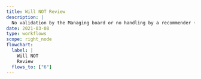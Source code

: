 ```yaml
---
title: Will NOT Review
description: |
  No validation by the Managing board or no handling by a recommender (negative outcome). An email is sent to the authors and the process stops. PCI sends a *Reject* notification.
date: 2021-03-08
type: workflows
scope: right_node
flowchart:
  label: |
    Will NOT
    Review
  flows_to: ["6"]
---
```


